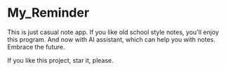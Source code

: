 # My_Reminder
This is just casual note app. If you like old school style notes, you'll enjoy this program. And now with AI assistant, which can help you with notes. Embrace the future.

If you like this project, star it, please.

